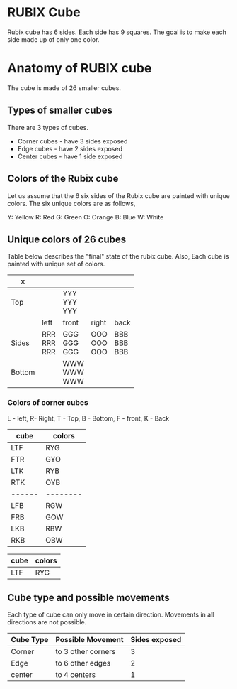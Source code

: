 # RUBIX Cube 

Rubix cube has 6 sides.
Each side has 9 squares.
The goal is to make each side made up of only one color.


# Anatomy of RUBIX cube

The cube is made of 26 smaller cubes.

## Types of smaller cubes

There are 3 types of cubes.

* Corner cubes - have 3 sides exposed
* Edge cubes - have 2 sides exposed
* Center cubes - have 1 side exposed

## Colors of the Rubix cube

Let us assume that the 6 six sides of the Rubix cube are painted with unique colors.
The six unique colors are as follows,

Y: Yellow
R: Red
G: Green
O: Orange
B: Blue
W: White

## Unique colors of 26 cubes

Table below describes the "final" state of the rubix cube.
Also, Each cube is painted with unique set of colors.

|x  |   |   |   |   |
|---|---|---|---|---|
|Top|   |YYY<br>YYY<br>YYY|   |   |
|   |left  |front  |right  |back  |
|Sides|RRR<br>RRR<br>RRR|GGG<br>GGG<br>GGG|OOO<br>OOO<br>OOO|BBB<br>BBB<br>BBB|
|Bottom|   |WWW<br>WWW<br>WWW|   |   |

### Colors of corner cubes

L - left, R- Right, T - Top, B - Bottom, F - front, K - Back

| cube | colors |
|------|--------|
|LTF   |RYG     |
|FTR   |GYO     |
|LTK   |RYB     |
|RTK   |OYB     |
|------|--------|
|LFB   |RGW     |
|FRB   |GOW     |
|LKB   |RBW     |
|RKB   |OBW     |


| cube | colors |
|------|--------|
|LTF   |RYG     |


## Cube type and possible movements

Each type of cube can only move in certain direction. 
Movements in all directions are not possible.


| Cube Type  | Possible Movement   | Sides exposed |
|------------|---------------------|---------------|
| Corner     | to 3 other corners  | 3             |
| Edge       | to 6 other edges    | 2             | 
| center     | to 4 centers        | 1             |


# 




